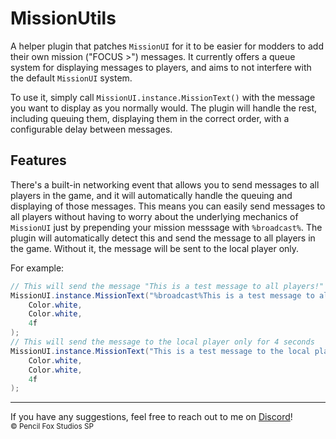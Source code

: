 # MissionUtils
A helper plugin that patches ``MissionUI`` for it to be easier for modders to add their own mission ("FOCUS >") messages. It currently offers a queue system for displaying messages to players, and aims to not interfere with the default ``MissionUI`` system.

To use it, simply call ``MissionUI.instance.MissionText()`` with the message you want to display as you normally would. The plugin will handle the rest, including queuing them, displaying them in the correct order, with a configurable delay between messages.

## Features
There's a built-in networking event that allows you to send messages to all players in the game, and it will automatically handle the queuing and displaying of those messages. This means you can easily send messages to all players without having to worry about the underlying mechanics of ``MissionUI`` just by prepending your mission messsage with ``%broadcast%``. The plugin will automatically detect this and send the message to all players in the game. Without it, the message will be sent to the local player only.

For example:
```csharp
// This will send the message "This is a test message to all players!" to all players in the game for 4 seconds
MissionUI.instance.MissionText("%broadcast%This is a test message to all players!", 
    Color.white,
    Color.white,
    4f
);
// This will send the message to the local player only for 4 seconds
MissionUI.instance.MissionText("This is a test message to the local player!", 
    Color.white,
    Color.white,
    4f
);
```
___
If you have any suggestions, feel free to reach out to me on [Discord](https://discord.gg/yip)!
<br>
<sub>© Pencil Fox Studios SP</sub>
